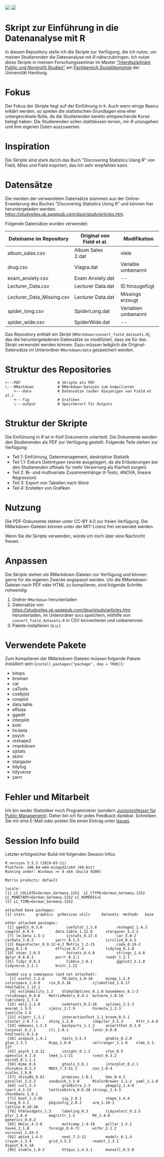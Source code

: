 ![](https://img.shields.io/github/license/DominikVogel/r-teaching-script.svg) ![](https://img.shields.io/github/release/DominikVogel/r-teaching-script.svg)

# Skript zur Einführung in die Datenanalyse mit R

In diesem Repository stelle ich die Skripte zur Verfügung, die ich nutze, um meinen Studierenden die Datenanalyse mit *R* näherzubringen. Ich nutze diese Skripte in meinem Forschungsseminar im Master ["Interdisziplinäre Public und Nonprofit Studien"](https://www.wiso.uni-hamburg.de/studienbuero-sozialoekonomie/studiengaenge/msc-puno.html) am [Fachbereich Sozialökonomie](https://www.wiso.uni-hamburg.de/fachbereich-sozoek.html) der Universität Hamburg.

# Fokus

Der Fokus der Skripte liegt auf der Einführung in ``R``. Auch wenn einige Basics erklärt werden, so spielen die statistischen Grundlagen eine eher untergeordnete Rolle, da die Studierenden bereits entsprechende Kurse belegt haben. Die Studierenden sollen stattdessen lernen, mir *R* umzugehen und ihre eigenen Daten auszuwerten.

# Inspiration

Die Skripte sind stark durch das Buch "Discovering Statistics Using R" von Field, Miles und Field inspiriert, das ich sehr empfehlen kann. 

# Datensätze

Die meisten der verwendeten Datensätze stammen aus der Online-Erweiterung des Buches "Discovering Statistics Using R" und können hier heruntergeladen werden: https://studysites.uk.sagepub.com/dsur/study/articles.htm.

Folgende Datensätze wurden verwendet:

| Dateiname im Repository   | Original von Field et al. | Modifikation        |
|---------------------------|---------------------------|---------------------|
| album_sales.csv           | Album Sales 2.dat         | viele               |
| drug.csv                  | Viagra.dat                | Variable umbenannt  |
| exam_anxiety.csv          | Exam Anxiety.dat          |  --                 |
| Lecturer_Data.csv         | Lecturer Data.dat         | ID hinzugefügt      |
| Lecturer_Data_Missing.csv | Lecturer Data.dat         | Missings erzeugt    |
| spider_long.csv           | SpiderLong.dat            | Variablen umbenannt |
| spider_wide.csv           | SpiderWide.dat            | --                  |

Das Repository enthält ein Skript (``RMarkdown/convert_field_datasets.R``), das die heruntergeladenen Datensätze so modifiziert, dass sie für das Skript verwendet werden können. Dazu müssen lediglich die Original-Datensätze im Unterordner ``RMarkdown/data`` gespeichert werden.

# Struktur des Repositories

    +---PDF                 # Skripte als PDF
    \---RMarkdown           # RMarkdown-Dateien zum kompilieren
        +---data            # Datensätze (außer diejenigen von Field et al.)
        +---fig             # Grafiken
        \---output          # Speicherort für Outputs

# Struktur der Skripte

Die Einführung in *R* ist in fünf Dokumente unterteilt. Die Dokumente werden den Studierenden als PDF zur Verfügung gestellt. Folgende Teile stehen zur Verfügung:

* Teil 1: Einführung, Datenmanagement, deskriptive Statistik
* Teil 1.1: Exkurs Datentypen (wurde ausgelagert, da die Erläuterungen bei den Studierenden oftmals für mehr Verwirrung als Klarheit sorgen)
* Teil 2: Bi- und multivariate Zusammenhänge (*t*-Tests, ANOVA, lineare Regression)
* Teil 3: Export von Tabellen nach Word
* Teil 4: Erstellen von Grafiken

# Nutzung

Die PDF-Dokumente stehen unter CC-BY 4.0 zur freien Verfügung. Die RMarkdown-Dateien können unter der MIT-Lizenz frei verwendet werden.

Wenn Sie die Skripte verwenden, würde ich mich über eine Nachricht freuen.

# Anpassen

Die Skripte stehen als RMarkdown-Dateien zur Verfügung und können gerne für die eigenen Zwecke angepasst werden. Um die RMarkdown-Dateien nach PDF oder HTML zu kompilieren, sind folgende Schritte notwendig:

1. Ordner ``RMarkdown`` herunterladen
2. Datensätze von https://studysites.uk.sagepub.com/dsur/study/articles.htm herunterladen, im Unterordner ``data`` speichern, mithilfe von ``convert_field_datasets.R`` in CSV konvertieren und umbenennen
3. Pakete installieren (s.u.)

# Verwendete Pakete

Zum Kompilieren der RMarkdown-Dateien müssen folgende Pakete installiert sein (``install.packages("package", dep = TRUE)``): 

* bitops
* broman
* car
* caTools
* coefplot
* cowplot
* data.table
* effsize
* ggedit
* interplot
* knitr
* lm.beta
* psych
* reshape2
* rmarkdown
* sjstats
* skimr
* stargazer
* tidylog
* tidyverse
* yarrr

# Fehler und Mitarbeit

Ich bin weder Statistiker noch Programmierer (sondern [Juniorprofessor für Public Management](https://vogel-online.info)). Daher bin ich für jedes Feedback dankbar. Schreiben Sie mir eine E-Mail oder posten Sie einen Eintrag unter [Issues](https://github.com/DominikVogel/r-teaching-script/issues).

# Session Info build

Letzter erfolgreicher Build mit folgenden Session Infos:

    R version 3.5.3 (2019-03-11)
    Platform: x86_64-w64-mingw32/x64 (64-bit)
    Running under: Windows >= 8 x64 (build 9200)

    Matrix products: default

    locale:
    [1] LC_COLLATE=German_Germany.1252  LC_CTYPE=German_Germany.1252    LC_MONETARY=German_Germany.1252 LC_NUMERIC=C                   
    [5] LC_TIME=German_Germany.1252    

    attached base packages:
    [1] stats     graphics  grDevices utils     datasets  methods   base     

    other attached packages:
     [1] ggedit_0.3.0           coefplot_1.2.6         reshape2_1.4.3         cowplot_0.9.4          data.table_1.12.0      stargazer_5.2.2       
     [7] lm.beta_1.5-1          sjstats_0.17.4         car_3.0-2              carData_3.0-2          yarrr_0.1.5            circlize_0.4.5        
    [13] BayesFactor_0.9.12-4.2 Matrix_1.2-15          coda_0.19-2            jpeg_0.1-8             effsize_0.7.4          tidylog_0.1.0         
    [19] skimr_1.0.5            forcats_0.4.0          stringr_1.4.0          dplyr_0.8.0.1          purrr_0.3.1            readr_1.3.1           
    [25] tidyr_0.8.3            tibble_2.0.1           ggplot2_3.1.0          tidyverse_1.2.1        knitr_1.22            

    loaded via a namespace (and not attached):
      [1] useful_1.2.6        TH.data_1.0-10      minqa_1.2.4         colorspace_1.4-0    rio_0.5.16          sjlabelled_1.0.17   htmlTable_1.13.1   
      [8] estimability_1.3    GlobalOptions_0.1.0 base64enc_0.1-3     rstudioapi_0.9.0    MatrixModels_0.4-1  mvtnorm_1.0-10      lubridate_1.7.4    
     [15] xml2_1.2.0          codetools_0.2-16    splines_3.5.3       mnormt_1.5-5        sjmisc_2.7.9        Formula_1.2-3       jsonlite_1.6       
     [22] nloptr_1.2.1        interactionTest_1.1 broom_0.5.1         cluster_2.0.7-1     shiny_1.2.0         compiler_3.5.3      httr_1.4.0         
     [29] emmeans_1.3.3       backports_1.1.3     assertthat_0.2.0    lazyeval_0.2.1      cli_1.0.1           later_0.8.0         htmltools_0.3.6    
     [36] acepack_1.4.1       tools_3.5.3         gtable_0.2.0        glue_1.3.1          Rcpp_1.0.0          cellranger_1.1.0    nlme_3.1-137       
     [43] psych_1.8.12        insight_0.1.2       xfun_0.5            openxlsx_4.1.0      lme4_1.1-21         rvest_0.3.2         miniUI_0.1.1.1     
     [50] mime_0.6            gtools_3.8.1        interplot_0.2.1     shinyAce_0.3.3      MASS_7.3-51.1       zoo_1.8-4           scales_1.0.0       
     [57] shinyBS_0.61        promises_1.0.1      hms_0.4.2           parallel_3.5.3      sandwich_2.5-0      RColorBrewer_1.1-2  yaml_2.2.0         
     [64] curl_3.3            gridExtra_2.3       pbapply_1.4-0       rpart_4.1-13        latticeExtra_0.6-28 stringi_1.4.3       checkmate_1.9.1    
     [71] boot_1.3-20         zip_2.0.1           shape_1.4.4         rlang_0.3.1         pkgconfig_2.0.2     arm_1.10-1          lattice_0.20-38    
     [78] htmlwidgets_1.3     labeling_0.3        tidyselect_0.2.5    plyr_1.8.4          magrittr_1.5        R6_2.4.0            generics_0.0.2     
     [85] Hmisc_4.2-0         multcomp_1.4-10     pillar_1.3.1        haven_2.1.0         foreign_0.8-71      withr_2.1.2         survival_2.43-3    
     [92] abind_1.4-5         nnet_7.3-12         modelr_0.1.4        crayon_1.3.4        grid_3.5.3          readxl_1.3.1        digest_0.6.18      
     [99] xtable_1.8-3        httpuv_1.4.5.1      munsell_0.5.0    
